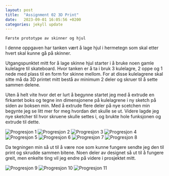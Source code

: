 ```yaml
---
layout: post
title:  "Assignment 02 3D Print"
date:   2023-09-01 16:05:56 +0200
categories: jekyll update
---
```


`Første prototype av skinner og hjul`

I denne oppgaven har tanken vært å lage hjul i hermetegn som skal etter hvert skal kunne gå på skinner. 

Utgangspunktet mitt for å lage skinne hjul starter i å bruke noen gamle kulelagre til skateboard. Hvor tanken er å ta i bruk 3 kulelagre, 2 oppe og 1 nede med plass til en form for skinne mellom. For at disse kulelagrene skal sitte må da 3D printet mitt bestå av minimum 2 deler og skruer til å sette sammen delene. 

Uten å helt vite hvor det er lurt å begynne startet jeg med å extrude en firkantet boks og tegne inn dimensjonene på kulelagrene i ny sketch på siden av boksen min. Med å extrude flere deler på nye scetchen min begynte jeg se litt mer for meg hvordan det skulle se ut. Videre lagde jeg nye sketcher til hvor skruene skulle settes i, og brukte hole funksjonen og extrude til dette. 

![Progresjon 1](assets/02-1.png)
![Progresjon 2](assets/02-2.png)
![Progresjon 3](assets/02-3.png)
![Progresjon 4](assets/02-4.png)
![Progresjon 5](assets/02-5.png)
![Progresjon 6](assets/02-6.png)
![Progresjon 7](assets/02-7.png)
![Progresjon 8](assets/02-8.png)

Da tegningen min så ut til å være noe som kunne fungere sendte jeg den til print og skrudde sammen bitene. Noen deler av designet så ut til å fungere greit, men enkelte ting vil jeg endre på videre i prosjektet mitt. 

![Progresjon 9](assets/02-9.jpeg)
![Progresjon 10](assets/02-10.jpeg)
![Progresjon 11](assets/02-11.jpeg)


